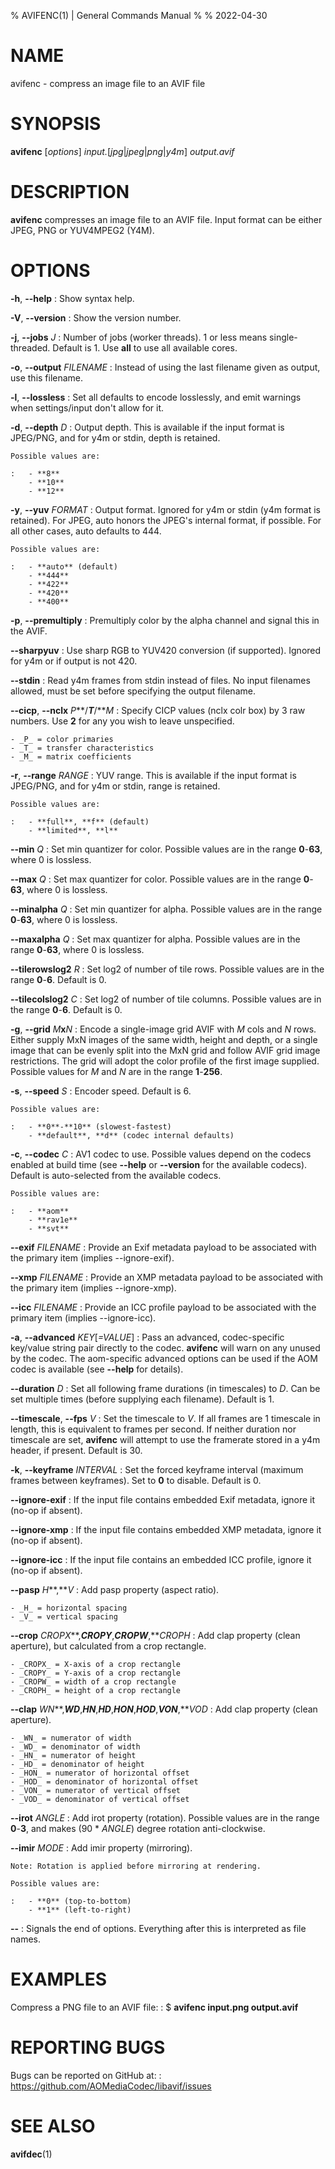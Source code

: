 % AVIFENC(1) | General Commands Manual
%
% 2022-04-30

<!--
This man page is written in pandoc's Markdown.
See: https://pandoc.org/MANUAL.html#pandocs-markdown
-->

# NAME

avifenc - compress an image file to an AVIF file

# SYNOPSIS

**avifenc** [_options_] _input._[_jpg_|_jpeg_|_png_|_y4m_] _output.avif_

# DESCRIPTION

**avifenc** compresses an image file to an AVIF file.
Input format can be either JPEG, PNG or YUV4MPEG2 (Y4M).

# OPTIONS

**-h**, **\--help**
:   Show syntax help.

**-V**, **\--version**
:   Show the version number.

**-j**, **\--jobs** _J_
:   Number of jobs (worker threads).
    1 or less means single-threaded.
    Default is 1.
    Use **all** to use all available cores.

**-o**, **\--output** _FILENAME_
:   Instead of using the last filename given as output, use this filename.

**-l**, **\--lossless**
:   Set all defaults to encode losslessly, and emit warnings when
    settings/input don't allow for it.

**-d**, **\--depth** _D_
:   Output depth.
    This is available if the input format is JPEG/PNG, and for y4m or stdin,
    depth is retained.

    Possible values are:

    :   - **8**
        - **10**
        - **12**

**-y**, **\--yuv** _FORMAT_
:   Output format.
    Ignored for y4m or stdin (y4m format is retained).
    For JPEG, auto honors the JPEG's internal format, if possible.
    For all other cases, auto defaults to 444.

    Possible values are:

    :   - **auto** (default)
        - **444**
        - **422**
        - **420**
        - **400**

**-p**, **\--premultiply**
:   Premultiply color by the alpha channel and signal this in the AVIF.

**\--sharpyuv**
:   Use sharp RGB to YUV420 conversion (if supported). Ignored for y4m or if
    output is not 420.

**\--stdin**
:   Read y4m frames from stdin instead of files.
    No input filenames allowed, must be set before specifying the output
    filename.

**\--cicp**, **\--nclx** *P***/***T***/***M*
:   Specify CICP values (nclx colr box) by 3 raw numbers.
    Use **2** for any you wish to leave unspecified.

    - _P_ = color primaries
    - _T_ = transfer characteristics
    - _M_ = matrix coefficients

**-r**, **\--range** _RANGE_
:   YUV range.
    This is available if the input format is JPEG/PNG, and for y4m or stdin,
    range is retained.

    Possible values are:

    :   - **full**, **f** (default)
        - **limited**, **l**

**\--min** _Q_
:   Set min quantizer for color.
    Possible values are in the range **0**-**63**, where 0 is lossless.

**\--max** _Q_
:   Set max quantizer for color.
    Possible values are in the range **0**-**63**, where 0 is lossless.

**\--minalpha** _Q_
:   Set min quantizer for alpha.
    Possible values are in the range **0**-**63**, where 0 is lossless.

**\--maxalpha** _Q_
:   Set max quantizer for alpha.
    Possible values are in the range **0**-**63**, where 0 is lossless.

**\--tilerowslog2** _R_
:   Set log2 of number of tile rows.
    Possible values are in the range **0**-**6**.
    Default is 0.

**\--tilecolslog2** _C_
:   Set log2 of number of tile columns.
    Possible values are in the range **0**-**6**.
    Default is 0.

**-g**, **\--grid** *M***x***N*
:   Encode a single-image grid AVIF with _M_ cols and _N_ rows.
    Either supply MxN images of the same width, height and depth, or a single
    image that can be evenly split into the MxN grid and follow AVIF grid image
    restrictions.
    The grid will adopt the color profile of the first image supplied.
    Possible values for _M_ and _N_ are in the range **1**-**256**.

**-s**, **\--speed** _S_
:   Encoder speed.
    Default is 6.

    Possible values are:

    :   - **0**-**10** (slowest-fastest)
        - **default**, **d** (codec internal defaults)

**-c**, **\--codec** _C_
:   AV1 codec to use.
    Possible values depend on the codecs enabled at build time (see **\--help**
    or **\--version** for the available codecs).
    Default is auto-selected from the available codecs.

    Possible values are:

    :   - **aom**
        - **rav1e**
        - **svt**

**\--exif** _FILENAME_
:   Provide an Exif metadata payload to be associated with the primary item
    (implies --ignore-exif).

**\--xmp** _FILENAME_
:   Provide an XMP metadata payload to be associated with the primary item
    (implies --ignore-xmp).

**\--icc** _FILENAME_
:   Provide an ICC profile payload to be associated with the primary item
    (implies --ignore-icc).

**-a**, **\--advanced** _KEY_[_=VALUE_]
:   Pass an advanced, codec-specific key/value string pair directly to the
    codec.
    **avifenc** will warn on any unused by the codec.
    The aom-specific advanced options can be used if the AOM codec is available
    (see **\--help** for details).

**\--duration** _D_
:   Set all following frame durations (in timescales) to _D_.
    Can be set multiple times (before supplying each filename).
    Default is 1.

**\--timescale**, **\--fps** _V_
:   Set the timescale to _V_.
    If all frames are 1 timescale in length, this is equivalent to frames per
    second.
    If neither duration nor timescale are set, **avifenc** will attempt to use
    the framerate stored in a y4m header, if present.
    Default is 30.

**-k**, **\--keyframe** _INTERVAL_
:   Set the forced keyframe interval (maximum frames between keyframes).
    Set to **0** to disable.
    Default is 0.

**\--ignore-exif**
:   If the input file contains embedded Exif metadata, ignore it (no-op if
    absent).

**\--ignore-xmp**
:   If the input file contains embedded XMP metadata, ignore it (no-op if
    absent).

**\--ignore-icc**
:   If the input file contains an embedded ICC profile, ignore it (no-op if
    absent).

**\--pasp** *H***,***V*
:   Add pasp property (aspect ratio).

    - _H_ = horizontal spacing
    - _V_ = vertical spacing

**\--crop** *CROPX***,***CROPY***,***CROPW***,***CROPH*
:   Add clap property (clean aperture), but calculated from a crop rectangle.

    - _CROPX_ = X-axis of a crop rectangle
    - _CROPY_ = Y-axis of a crop rectangle
    - _CROPW_ = width of a crop rectangle
    - _CROPH_ = height of a crop rectangle

**\--clap** *WN***,***WD***,***HN***,***HD***,***HON***,***HOD***,***VON***,***VOD*
:   Add clap property (clean aperture).

    - _WN_ = numerator of width
    - _WD_ = denominator of width
    - _HN_ = numerator of height
    - _HD_ = denominator of height
    - _HON_ = numerator of horizontal offset
    - _HOD_ = denominator of horizontal offset
    - _VON_ = numerator of vertical offset
    - _VOD_ = denominator of vertical offset

**\--irot** _ANGLE_
:   Add irot property (rotation).
    Possible values are in the range **0**-**3**, and makes (90 * _ANGLE_)
    degree rotation anti-clockwise.

**\--imir** _MODE_
:   Add imir property (mirroring).

    Note: Rotation is applied before mirroring at rendering.

    Possible values are:

    :   - **0** (top-to-bottom)
        - **1** (left-to-right)

**\--**
:   Signals the end of options. Everything after this is interpreted as file names.

# EXAMPLES

Compress a PNG file to an AVIF file:
:   $ **avifenc input.png output.avif**

# REPORTING BUGS

Bugs can be reported on GitHub at:
:   <https://github.com/AOMediaCodec/libavif/issues>

# SEE ALSO

**avifdec**(1)
